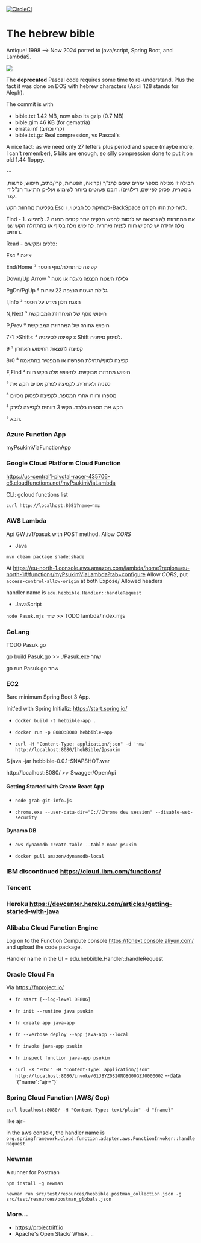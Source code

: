 [![CircleCI](https://dl.circleci.com/status-badge/img/gh/shahart/heb-bible/tree/master.svg?style=svg)](https://dl.circleci.com/status-badge/redirect/gh/shahart/heb-bible/tree/master)

# The hebrew bible #

Antique! 1998 --> Now 2024 ported to java/script, Spring Boot, and LambdaS.


![](read-psalm-119.png)

The **deprecated** Pascal code requires some time to re-understand. Plus the fact it was done on DOS with hebrew characters (Ascii 128 stands for Aleph).

The commit is with

- bible.txt 1.42 MB, now also its gzip (0.7 MB)
- bible.gim 46 KB (for gematria)
- errata.inf (קרי וכתיב)
- bible.txt.gz Real compression, vs Pascal's

A nice fact: as we need only 27 letters plus period and space (maybe more, I can't remember), 5 bits are enough, so silly compression done to put it on old 1.44 floppy.

--


חבילה זו מכילה מספר עזרים שונים לתנ"ך (קריאה, הפטרות, קרי/כתיב, חיפוש, פרשות, גימטריה, פסוק לפי שם, דילוגים). רובם פשוטים ביותר לשימוש
ועל-כן התיעוד הנ"ל די קצר.

בקליטת מחרוזת הקש Esc למחיקת כל הביטוי, ו-BackSpace למחיקת
התו הקודם.

Find - 1. אם המחרוזת לא נמצאה יש לנסות לחפש חלקים יותר קטנים
ממנה 2. לחיפוש מלה יחידה יש להקיש רווח לפניה ואחריה. לחיפוש
מלה בסוף או בהתחלה הקש שני רווחים.

Read - כללים ומקשים:
 
Esc ³ יציאה

End/Home ³ קפיצה להתחלת/סוף הספר

Down/Up Arrow ³ גלילת השטח הנצפה מעלה או מטה

PgDn/PgUp ³ גלילת השטח הנצפה 22 שורות

I,Info ³ הצגת חלון מידע על הספר

N,Next ³ חיפוש נוסף של המחרוזת המבוקשת

P,Prev ³ חיפוש אחורה של המחרוזת המבוקשת

7-1 >Shift< ³ קפיצה לסימניה x Shift לסימון סימניה.

9 ³ קפיצה לתוצאת החיפוש האחרון

8/0 ³ קפיצה לסוף/תחילת הפרשה או המפטיר בהתאמה

F,Find ³ חיפוש מחרוזת מבוקשת. לחיפוש מלה הקש רווח

³ לפניה ולאחריה. לקפיצה לפרק מסוים הקש את

³ מספרו ורווח אחרי המספר. לקפיצה לפסוק מסוים

³ הקש את מספרו בלבד. הקש 3 רווחים לקפיצה לפרק

³ הבא.

### Azure Function App

myPsukimViaFunctionApp

### Google Cloud Platform Cloud Function

https://us-central1-pivotal-racer-435706-c6.cloudfunctions.net/myPsukimViaLambda

CLI: gcloud functions list

`curl http://localhost:8081?name=שחר`

### AWS Lambda

Api GW /v1/pasuk with POST method.
Allow _CORS_

- Java

`mvn clean package shade:shade`

At https://eu-north-1.console.aws.amazon.com/lambda/home?region=eu-north-1#/functions/myPsukimViaLambda?tab=configure
Allow _CORS_, put `access-control-allow-origin` at both Expose/ Allowed headers

handler name is `edu.hebbible.Handler::handleRequest`

- JavaScript

`node Pasuk.mjs שחר` >> TODO lambda/index.mjs

### GoLang

TODO Pasuk.go

go build Pasuk.go >> ./Pasuk.exe שחר

go run Pasuk.go שחר

### EC2

Bare minimum Spring Boot 3 App.

Init'ed with Spring Initializ: https://start.spring.io/

- `docker build -t hebbible-app .`
- `docker run -p 8080:8080 hebbible-app`

- `curl -H "Content-Type: application/json" -d 'שחר' http://localhost:8080/[hebBible/]psukim`

$ java -jar hebbible-0.0.1-SNAPSHOT.war

http://localhost:8080/ >> Swagger/OpenApi

#### Getting Started with Create React App

- `node grab-git-info.js`

- `chrome.exe --user-data-dir="C://Chrome dev session" --disable-web-security`


#### Dynamo DB

- `aws dynamodb create-table --table-name psukim`

- `docker pull amazon/dynamodb-local`


### IBM discontinued https://cloud.ibm.com/functions/

### Tencent

### Heroku https://devcenter.heroku.com/articles/getting-started-with-java

### Alibaba Cloud Function Engine

Log on to the Function Compute console https://fcnext.console.aliyun.com/ and upload the code package.

Handler name in the UI = edu.hebbible.Handler::handleRequest

### Oracle Cloud Fn

Via https://fnproject.io/

- `fn start [--log-level DEBUG]`
- `fn init --runtime java psukim`
- `fn create app java-app`


- `fn --verbose deploy --app java-app --local`


- `fn invoke java-app psukim`


- `fn inspect function java-app psukim`
- `curl -X "POST" -H "Content-Type: application/json" http://localhost:8080/invoke/01J8YZ0S20NG8G00GZJ0000002` --data '{"name":"ajr="}'

### Spring Cloud Function (AWS/ Gcp)

`curl localhost:8080/ -H "Content-Type: text/plain" -d "{name}"`

like ajr=

in the aws console, the handler name is `org.springframework.cloud.function.adapter.aws.FunctionInvoker::handleRequest`

### Newman

A runner for Postman

`npm install -g newman`

`newman run src/test/resources/hebbible.postman_collection.json -g src/test/resources/postman_globals.json`

### More...

- https://projectriff.io
- Apache's Open Stack/ Whisk, ..
